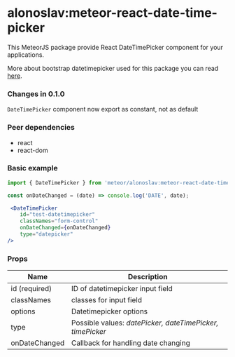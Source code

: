 # alonoslav:meteor-react-date-time-picker

This MeteorJS package provide React DateTimePicker component for your applications.

More about bootstrap datetimepicker used for this package you can read [here](https://github.com/smalot/bootstrap-datetimepicker).

### Changes in 0.1.0
`DateTimePicker` component now export as constant, not as default

### Peer dependencies
* react
* react-dom

### Basic example

```jsx harmony
import { DateTimePicker } from 'meteor/alonoslav:meteor-react-date-time-picker';

const onDateChanged = (date) => console.log('DATE', date);

 <DateTimePicker
    id="test-datetimepicker"
    classNames="form-control"
    onDateChanged={onDateChanged}
    type="datepicker"
/>
```

### Props

| Name |Description|
| ---- | --------- |
| id (required) | ID of datetimepicker input field |
| classNames | classes for input field |
| options | Datetimepicker options |
| type | Possible values: *datePicker, dateTimePicker, timePicker* |
| onDateChanged | Callback for handling date changing |
